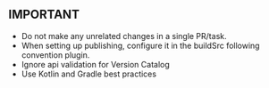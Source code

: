## IMPORTANT

- Do not make any unrelated changes in a single PR/task.
- When setting up publishing, configure it in the buildSrc following convention plugin.
- Ignore api validation for Version Catalog
- Use Kotlin and Gradle best practices